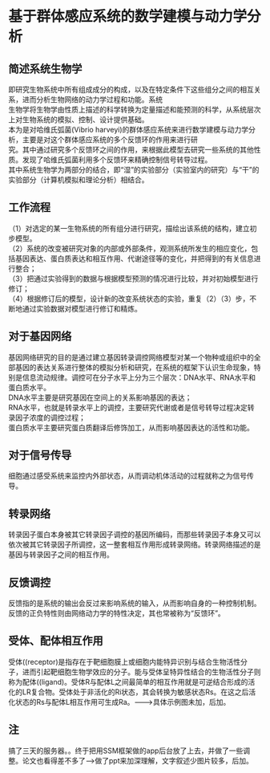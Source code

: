 # 基于群体感应系统的数学建模与动力学分析
## 简述系统生物学
即研究生物系统中所有组成成分的构成，以及在特定条件下这些组分之间的相互关系，进而分析生物网络的动力学过程和功能。系统  
生物学将生物学由性质上描述的科学转换为定量描述和能预测的科学，从系统层次上对生物系统的模拟、控制、设计提供基础。    
本为是对哈维氏弧菌(Vibrio harveyi)的群体感应系统来进行数学建模与动力学分析，主要是对这个群体感应系统的多个反馈环的作用来进行研  
究。其中通过研究多个反馈环之间的作用，来根据此模型去研究一些系统的其他性质。发现了哈维氏弧菌利用多个反馈环来精确控制信号转导过程。  
其中系统生物学为两部分的结合，即“湿”的实验部分（实验室内的研究）与“干”的实验部分（计算机模拟和理论分析）相结合。  
## 工作流程
（1）对选定的某一生物系统的所有组分进行研究，描绘出该系统的结构，建立初步模型。  
（2）系统的改变被研究对象的内部或外部条件，观测系统所发生的相应变化，包括基因表达、蛋白质表达和相互作用、代谢途径等的变化，并把得到的有关信息进行整合；  
（3）把通过实验得到的数据与根据模型预测的情况进行比较，并对初始模型进行修订；  
（4）根据修订后的模型，设计新的改变系统状态的实验，重复（2）（3）步，不断地通过实验数据对模型进行修订和精炼。
##  对于基因网络
基因网络研究的目的是通过建立基因转录调控网络模型对某一个物种或组织中的全部基因的表达关系进行整体的模拟分析和研究，在系统的框架下认识生命现象，特别是信息流动规律。调控可在分子水平上分为三个层次：DNA水平、RNA水平和蛋白质水平。  
DNA水平主要是研究基因在空间上的关系影响基因的表达；  
RNA水平，也就是转录水平上的调控，主要研究代谢或者是信号转导过程决定转录因子浓度的调控过程；   
蛋白质水平主要研究蛋白质翻译后修饰加工，从而影响基因表达的活性和功能。  
## 对于信号传导
细胞通过感受系统来监控内外部状态，从而调动机体活动的过程就称之为信号传导。
## 转录网络
转录因子蛋白本身被其它转录因子调控的基因所编码，而那些转录因子本身又可以依次被其它转录因子所调控，这一整套相互作用形成转录网络。转录网络描述的是基因与转录因子之间的相互作用。
## 反馈调控
反馈指的是系统的输出会反过来影响系统的输入，从而影响自身的一种控制机制。反馈的正负特性则由网络动力学的特性决定，其也常被称为“反馈环”。 
##  受体、配体相互作用
受体((receptor)是指存在于靶细胞膜上或细胞内能特异识别与结合生物活性分子，进而引起靶细胞生物学效应的分子。能与受体呈特异性结合的生物活性分子则称为配体((ligand)。受体R与配体L之间最简单的相互作用就是可逆结合形成的活化的LR复合物。受体处于非活化的Ri状态，其会转换为敏感状态Rs。在这之后活化状态的Rs与配体L相互作用可生成Ra。--->具体示例图未加，后加。


## 注
搞了三天的服务器。。终于把用SSM框架做的app后台放了上去，并做了一些调整。论文也看得差不多了-->做了ppt来加深理解，文字叙述少图片较多，后加。



